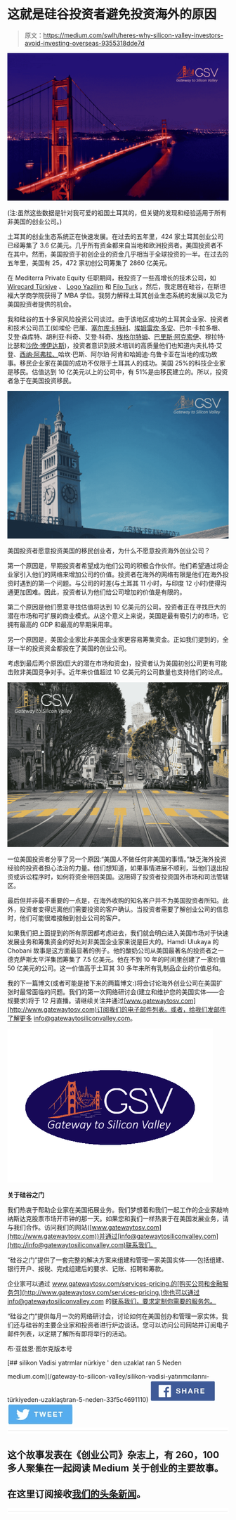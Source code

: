 # 这就是硅谷投资者避免投资海外的原因

> 原文：<https://medium.com/swlh/heres-why-silicon-valley-investors-avoid-investing-overseas-9355318dde7d>

[![](img/03c1fae982dc40cd4afa0e1293771873.png)](http://www.gatewaytosv.com)

(注:虽然这些数据是针对我可爱的祖国土耳其的，但关键的发现和经验适用于所有非美国的创业公司。)

土耳其的创业生态系统正在快速发展。在过去的五年里，424 家土耳其创业公司已经筹集了 3.6 亿美元。几乎所有资金都来自当地和欧洲投资者。美国投资者不在其中。然而，美国投资于初创企业的资金几乎相当于全球投资的一半。在过去的五年里，美国有 25，472 家初创公司筹集了 2860 亿美元。

在 Mediterra Private Equity 任职期间，我投资了一些高增长的技术公司，如 [Wirecard Türkiye](https://medium.com/u/ed6e00867f34?source=post_page-----9355318dde7d--------------------------------) 、 [Logo Yazilim](http://www.logoyazilim.com/) 和 [Filo Turk](http://www.mobiliz.com.tr/) 。然后，我定居在硅谷，在斯坦福大学商学院获得了 MBA 学位。我努力解释土耳其创业生态系统的发展以及它为美国投资者提供的机会。

我和硅谷的五十多家风险投资公司谈过。由于该地区成功的土耳其企业家、投资者和技术公司员工(如埃伦·巴厘、[塞尔库卡特利](https://medium.com/u/7cd9921f4bee?source=post_page-----9355318dde7d--------------------------------)、[埃姆雷坎·多安](https://medium.com/u/c2eaef2f914e?source=post_page-----9355318dde7d--------------------------------)、巴尔·卡拉多根、艾登·森库特、胡利亚·科奇、艾登·科奇、[埃格尔特姆](https://medium.com/u/bdd2af187277?source=post_page-----9355318dde7d--------------------------------)、[巴里斯·阿克索伊](https://medium.com/u/a1b863337356?source=post_page-----9355318dde7d--------------------------------)、穆拉特·比瑟和[沙欣·博伊达斯](https://medium.com/u/274bcaaf5477?source=post_page-----9355318dde7d--------------------------------))，投资者意识到技术培训的高质量他们也知道内夫扎特·艾登、[西纳·阿弗拉、](https://medium.com/u/4645a0f36af0?source=post_page-----9355318dde7d--------------------------------)哈坎·巴斯、阿尔珀·阿肯和哈姆迪·乌鲁卡亚在当地的成功故事。移民企业家在美国的成功不仅限于土耳其人的成功。美国 25%的科技企业家是移民。估值达到 10 亿美元以上的公司中，有 51%是由移民建立的。所以，投资者急于在美国投资移民。

[![](img/0971a23be5f0b6ba124bc71b28d6ddf0.png)](http://www.gatewaytosv.com)

美国投资者愿意投资美国的移民创业者，为什么不愿意投资海外创业公司？

第一个原因是，早期投资者希望成为他们公司的积极合作伙伴。他们希望通过将企业家引入他们的网络来增加公司的价值。投资者在海外的网络有限是他们在海外投资时遇到的第一个问题。与公司的时差(与土耳其 11 小时，与印度 12 小时)使得沟通更加困难。因此，投资者认为他们给公司增加的价值是有限的。

第二个原因是他们愿意寻找估值将达到 10 亿美元的公司。投资者正在寻找巨大的潜在市场和可扩展的商业模式。从这个意义上来说，美国是最有吸引力的市场，它拥有最高的 GDP 和最高的早期采用率。

另一个原因是，美国企业家比非美国企业家更容易筹集资金。正如我们提到的，全球一半的投资资金都投在了美国的创业公司。

考虑到最后两个原因(巨大的潜在市场和资金)，投资者认为美国初创公司更有可能击败非美国竞争对手。近年来价值超过 10 亿美元的公司数量也支持他们的论点。

[![](img/6c57da844e1439f46f53b37ec3a7d7b1.png)](http://www.gatewaytosv.com)

一位美国投资者分享了另一个原因:“美国人不做任何非美国的事情。”缺乏海外投资经验的投资者担心法治的力量。他们想知道，如果事情进展不顺利，当他们退出投资或诉讼程序时，如何将资金带回美国。这阻碍了投资者投资国外市场和司法管辖区。

最后但并非最不重要的一点是，在海外收购的知名客户并不为美国投资者所知。此外，投资者变得远离他们需要投资的客户确认。当投资者需要了解创业公司的信息时，他们可能很难接触到创业公司的客户。

如果我们把上面提到的所有原因都考虑进去，我们就会明白进入美国市场对于快速发展业务和筹集资金的好处对非美国企业家来说是巨大的。Hamdi Ulukaya 的 Chobani 故事是这方面最显著的例子。他的酸奶公司从美国最著名的投资者之一德克萨斯太平洋集团筹集了 7.5 亿美元。他在不到 10 年的时间里创建了一家价值 50 亿美元的公司。这一价值高于土耳其 30 多年来所有乳制品企业的价值总和。

我的下一篇博文(或者可能是接下来的两篇博文:)将会讨论海外创业公司在美国扩张时最常面临的问题。我们的第一次网络研讨会(建立和维护您的美国实体——合规要求)将于 12 月直播。请继续关注并通过[www.gatewaytosv.com](http://www.gatewaytosv.com)订阅我们的电子邮件列表。或者，给我们发邮件了解更多 info@gatewaytosiliconvalley.com。

[![](img/22089b600603dc77cc7105673fc0fd79.png)](http://www.gatewaytosv.com)

**关于硅谷之门**

我们热衷于帮助企业家在美国拓展业务。我们梦想着和我们一起工作的企业家敲响纳斯达克股票市场开市钟的那一天。如果您和我们一样热衷于在美国发展业务，请与我们合作。访问我们的网站([www.gatewaytosv.com](http://www.gatewaytosv.com))并通过[info@gatewaytosiliconvalley.com](http://info@gatewaytosiliconvalley.com)联系我们。

“硅谷之门”提供了一套完整的解决方案来组建和管理一家美国实体——包括组建、银行开户、报税、完成组建后的要求、记账、招聘和筹款。

企业家可以通过 www.gatewaytosv.com/services-pricing.的[购买公司和金融服务包](http://www.gatewaytosv.com/services-pricing.)你也可以通过 info@gatewaytosiliconvalley.com 的[联系我们，要求定制你需要的服务包。](http://info@gatewaytosiliconvalley.com)

“硅谷之门”提供每月一次的网络研讨会，讨论如何在美国创办和管理一家实体。我们还与硅谷的主要企业家和投资者进行炉边谈话。您可以访问公司网站并订阅电子邮件列表，以定期了解所有即将举行的活动。

布·亚兹恩·图尔克版本号

[](/gateway-to-silicon-valley/silikon-vadisi-yatırımcılarını-türkiyeden-uzaklaştıran-5-neden-33f5c4691110) [## silikon Vadisi yatrmlar nürkiye ' den uzaklat ran 5 Neden

medium.com](/gateway-to-silicon-valley/silikon-vadisi-yatırımcılarını-türkiyeden-uzaklaştıran-5-neden-33f5c4691110) [![](img/56aea2149d15563344e33091c92a55c5.png)](https://www.facebook.com/sharer/sharer.php?u=https%3A//www.facebook.com/GatewaytoSV/)[![](img/70f2c390f366550b302003070f7d8852.png)](https://twitter.com/home?status=https%3A//twitter.com/GatewaytoSV)![](img/731acf26f5d44fdc58d99a6388fe935d.png)

## 这个故事发表在《创业公司》杂志上，有 260，100 多人聚集在一起阅读 Medium 关于创业的主要故事。

## 在这里订阅接收[我们的头条新闻](http://growthsupply.com/the-startup-newsletter/)。

![](img/731acf26f5d44fdc58d99a6388fe935d.png)
